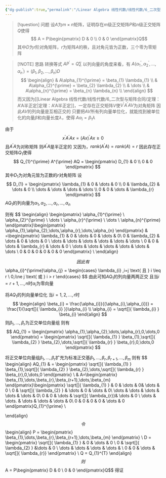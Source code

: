 ```yaml
---
{"dg-publish":true,"permalink":"/Linear Algebra 线性代数/线性代数/6_二次型与矩阵合同/奇异值分解/定理：奇异值分解/","tags":["定理","线代"]}
---
```



> [!question] 问题
> 设$A$为$m\times n$矩阵，证明存在$m$级正交矩阵$P$和$n$级正交矩阵$Q$使得
> $$
> A = P\begin{pmatrix} 
> D & 0 \\
> 0 & 0
> \end{pmatrix}Q$$
> 其中$D$为$r$阶对角矩阵，$r$为矩阵$A$的秩，且对角元皆为正数，三个零为零矩阵


> [!NOTE] 思路
> 转换等式
> $AP^{\prime} = Q\sum$
> 以列向量的角度来看，有
> $A(\alpha_{1}^{\prime} , \alpha_{2}^{\prime} , \dots , \alpha_{n}^{\prime}) = (\beta_{1}, \beta_{2}, \dots ,\beta_{n})D$
> $$
> \begin{align}
>  & A\alpha_{1}^{\prime}  = \beta_{1} \lambda_{1} \\
>  & A\alpha_{2}^{\prime} = \beta_{2} \lambda_{2} \\
>  & \dots \\
>  & A\alpha_{n}^{\prime} = \beta_{n} \lambda_{n} \\
> \end{align}
> $$
> 而又因为[[Linear Algebra 线性代数/线性代数/6_二次型与矩阵合同/定理：A'A半正定\|定理：A'A半正定]]，一定存在正交矩阵$V$使$V^{\prime}A^{\prime}AV$为对角矩阵
> 因此$AV$的列向量是互相正交的
> 只要把$AV$所有列向量单位化，就能找到被单位化的向量$\beta$和向量长度$\lambda$，使得
> $A\alpha_{i}=\beta_{1}\lambda$


由于
$$
x^{\prime} A^{\prime}Ax = (Ax)^{\prime}Ax \geq 0 
$$
且$A^{\prime}A$为对称矩阵
则$A^{\prime}A$是半正定的
又因为，$rank(A^{\prime}A) = rank(A) = r$
因此存在正交矩阵$Q_{1}$使得
$$
Q_{1}^{\prime} A^{\prime} AQ = \begin{pmatrix}
D_{1} & 0 \\
0 & 0
\end{pmatrix}
$$
其中$D_{1}$为对角元皆为正数的$r$对角矩阵
设
$$
D_{1} = \begin{pmatrix}
\lambda_{1} & 0 & \dots & 0 \\
0 & \lambda_{2} & \dots & 0 \\
\dots & \dots & \dots & \dots \\
0 & 0 & \dots & \lambda_{r}
\end{pmatrix}
$$
$AQ_{1}$的列向量为$\alpha_{1},\alpha_{2},\dots,\alpha_{r},\dots,\alpha_{n}$

则有
$$
\begin{align}
\begin{pmatrix}
\alpha_{1}^{\prime} \\
\alpha_{2}^{\prime} \\
\dots \\
\alpha_{r}^{\prime}  \\
\dots \\
\alpha_{n}^{\prime}   
\end{pmatrix}\begin{pmatrix}
\alpha_{1},\alpha_{2},\dots,\alpha_{r},\dots,\alpha_{n}
\end{pmatrix} 
 & =\begin{pmatrix}
\lambda_{1} & 0 & \dots & 0  & \dots & 0\\
0 & \lambda_{2} & \dots & 0 & \dots & 0 \\
\dots & \dots & \dots & \dots & \dots & \dots \\
0 & 0 & \dots & \lambda_{r} & \dots & 0 \\
\dots & \dots & \dots & \dots & \dots & \dots \\
0 & 0 & 0 & 0 & 0 & 0
\end{pmatrix} \\
\end{align}

$$
因此有
$$
\alpha_{i}^{\prime}\alpha_{j} =  \begin{cases}
\lambda_{i} ,i=j \text{ 且 } i \leq r \\
0,i\ne j \text{ 或 } i > r
\end{cases}
$$
由此可知$AQ_{1}$的列向量两两正交
且当$i = r+1,\dots,n$时$\alpha_{i}$为零向量

将$AQ_{1}$的列向量单位化
当$i =1,2,\dots,r$时
$$
\begin{align}
\beta_{i} = \frac{\alpha_{i}}{(\alpha_{i},\alpha_{i})} = \frac{1}{\sqrt[]{ \lambda_{i} }}\alpha_{i} \\
\alpha_{i} = \sqrt[]{ \lambda_{i} } \beta_{i}
\end{align}
$$
则$\beta_{1},\dots,\beta_{r}$为正交单位向量组
则有
$$
AQ_{1} = \begin{pmatrix}
\alpha_{1},\alpha_{2},\dots,\alpha_{r},0,\dots,0
\end{pmatrix} = \begin{pmatrix}
\sqrt[]{ \lambda_{1} } \beta_{1},\sqrt[]{ \lambda_{2} } \beta_{2},\dots,\sqrt[]{ \lambda_{r} } \beta_{r},0,\dots,0
\end{pmatrix}
$$

将正交单位向量组$\beta_{1},\dots,\beta_{r}$扩充为标准正交基$\beta_{1},\dots,\beta_{r},\beta_{r+1},\dots,\beta_{m}$
则有
$$
\begin{align}
AQ_{1}  & = \begin{pmatrix}
\sqrt[]{ \lambda_{1} } \beta_{1},\sqrt[]{ \lambda_{2} } \beta_{2},\dots,\sqrt[]{ \lambda_{r} } \beta_{r},0,\dots,0
\end{pmatrix} \\
 & A=\begin{pmatrix}
\beta_{1},\dots,\beta_{r},\beta_{r+1},\dots,\beta_{m}
\end{pmatrix}\begin{pmatrix}
\sqrt[]{ \lambda_{1} } & 0 & \dots & 0&  \dots & 0 \\
0 & \sqrt[]{ \lambda_{2} }  & \dots & 0 &  \dots & 0\\
\dots & \dots & \dots & \dots &  \dots & 0\\
0 & 0 & \dots & \sqrt[]{ \lambda_{r}}&  \dots & 0 \\
\dots & \dots. & \dots & \dots &  \dots & 0\\
0 & 0 & 0 & 0 &  \dots & 0
\end{pmatrix}Q_{1}^{\prime}  \\

\end{align}
$$
令
$$
\begin{align}
P = \begin{pmatrix}
\beta_{1},\dots,\beta_{r},\beta_{r+1},\dots,\beta_{m}
\end{pmatrix} \\
D = \begin{pmatrix}
\sqrt[]{ \lambda_{1} } & 0 & \dots & 0 \\
0 & \sqrt[]{ \lambda_{2} }  &\dots & 0 \\
\dots & \dots & \dots & \dots & \\
0 & 0 & \dots & \sqrt[]{ \lambda_{r}}
\end{pmatrix} \\
Q = Q_{1}^{T}
\end{align}
$$
则
$$
 A = P\begin{pmatrix} 
 D & 0 \\
 0 & 0
\end{pmatrix}Q$$
得证



